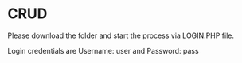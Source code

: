 # CRUD
Please download the folder and start the process via LOGIN.PHP file.

Login credentials are Username: user and Password: pass

